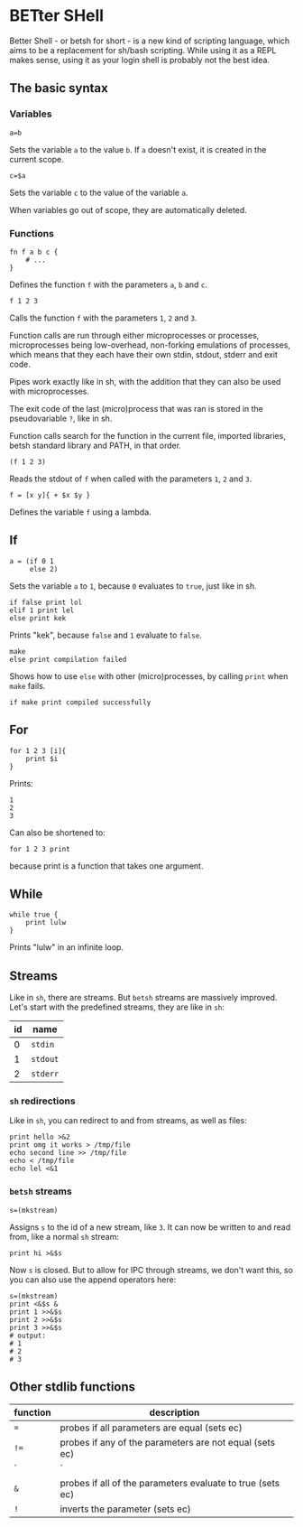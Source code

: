 # BETter SHell

Better Shell - or betsh for short - is a new kind of scripting language, which
aims to be a replacement for sh/bash scripting. While using it as a REPL makes
sense, using it as your login shell is probably not the best idea.

## The basic syntax

### Variables

    a=b

Sets the variable `a` to the value `b`. If `a` doesn't exist, it is created in
the current scope.

    c=$a

Sets the variable `c` to the value of the variable `a`.

When variables go out of scope, they are automatically deleted.

### Functions

    fn f a b c {
        # ...
    }

Defines the function `f` with the parameters `a`, `b` and `c`.

    f 1 2 3

Calls the function `f` with the parameters `1`, `2` and `3`.

Function calls are run through either microprocesses or processes,
microprocesses being low-overhead, non-forking emulations of processes, which
means that they each have their own stdin, stdout, stderr and exit code.

Pipes work exactly like in sh, with the addition that they can also be used with
microprocesses.

<!--TODO: std* redirections-->

The exit code of the last (micro)process that was ran is stored in the
pseudovariable `?`, like in sh.

Function calls search for the function in the current file, imported libraries,
betsh standard library and PATH, in that order.

    (f 1 2 3)

Reads the stdout of `f` when called with the parameters `1`, `2` and `3`.

    f = [x y]{ + $x $y }

Defines the variable `f` using a lambda.

## If

    a = (if 0 1
         else 2)

Sets the variable `a` to `1`, because `0` evaluates to `true`, just like in sh.

    if false print lol
    elif 1 print lel
    else print kek

Prints "kek", because `false` and `1` evaluate to `false`.

    make
    else print compilation failed

Shows how to use `else` with other (micro)processes, by calling `print` when
`make` fails.

    if make print compiled successfully

## For

    for 1 2 3 [i]{
        print $i
    }

Prints:

    1
    2
    3

Can also be shortened to:

    for 1 2 3 print

because print is a function that takes one argument.

## While

    while true {
        print lulw
    }

Prints "lulw" in an infinite loop.

## Streams

Like in `sh`, there are streams. But `betsh` streams are massively improved.
Let's start with the predefined streams, they are like in `sh`:

| id | name     |
|----|----------|
| 0  | `stdin`  |
| 1  | `stdout` |
| 2  | `stderr` |

### `sh` redirections

Like in `sh`, you can redirect to and from streams, as well as files:

    print hello >&2
    print omg it works > /tmp/file
    echo second line >> /tmp/file
    echo < /tmp/file
    echo lel <&1

<!--TODO: isn't the last example senseless?!-->

### `betsh` streams

    s=(mkstream)

Assigns `s` to the id of a new stream, like `3`. It can now be written to and
read from, like a normal `sh` stream:

    print hi >&$s

Now `s` is closed. But to allow for IPC through streams, we don't want this, so
you can also use the append operators here:

    s=(mkstream)
    print <&$s &
    print 1 >>&$s
    print 2 >>&$s
    print 3 >>&$s
    # output:
    # 1
    # 2
    # 3

## Other stdlib functions

| function | description                                                       |
|----------|-------------------------------------------------------------------|
| `=`      | probes if all parameters are equal (sets ec)                      |
| `!=`     | probes if any of the parameters are not equal (sets ec)           |
| `|`      | probes if any of the parameters evaluate to true (sets ec)        |
| `&`      | probes if all of the parameters evaluate to true (sets ec)        |
| `!`      | inverts the parameter (sets ec)                                   |
<!--TODO: more-->
